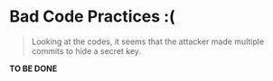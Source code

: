 # Bad Code Practices :(

> Looking at the codes, it seems that the attacker made multiple commits to hide a secret key.

**TO BE DONE**
